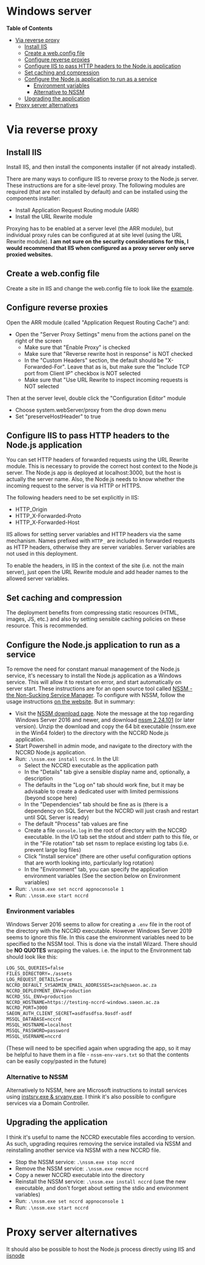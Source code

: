 # Windows server

<!-- START doctoc generated TOC please keep comment here to allow auto update -->
<!-- DON'T EDIT THIS SECTION, INSTEAD RE-RUN doctoc TO UPDATE -->
**Table of Contents** 

- [Via reverse proxy](#via-reverse-proxy)
  - [Install IIS](#install-iis)
  - [Create a web.config file](#create-a-webconfig-file)
  - [Configure reverse proxies](#configure-reverse-proxies)
  - [Configure IIS to pass HTTP headers to the Node.js application](#configure-iis-to-pass-http-headers-to-the-nodejs-application)
  - [Set caching and compression](#set-caching-and-compression)
  - [Configure the Node.js application to run as a service](#configure-the-nodejs-application-to-run-as-a-service)
    - [Environment variables](#environment-variables)
    - [Alternative to NSSM](#alternative-to-nssm)
  - [Upgrading the application](#upgrading-the-application)
- [Proxy server alternatives](#proxy-server-alternatives)

<!-- END doctoc generated TOC please keep comment here to allow auto update -->

# Via reverse proxy

## Install IIS
Install IIS, and then install the components installer (if not already installed).

There are many ways to configure IIS to reverse proxy to the Node.js server. These instructions are for a site-level proxy. The following modules are required (that are not installed by default) and can be installed using the components installer:

- Install Application Request Routing module (ARR)
- Install the URL Rewrite module

Proxying has to be enabled at a server level (the ARR module), but individual proxy rules can be configured at at site level (using the URL Rewrite module). **I am not sure on the security considerations for this, I would recommend that IIS when configured as a proxy server only serve proxied websites.**

## Create a web.config file
Create a site in IIS and change the web.config file to look like the [example](/web.config).

## Configure reverse proxies
Open the ARR module (called "Application Request Routing Cache") and:

- Open the "Server Proxy Settings" menu from the actions panel on the right of the screen
  - Make sure that "Enable Proxy" is checked
  - Make sure that "Reverse rewrite host in response" is NOT checked
  - In the "Custom Headers" section, the default should be "X-Forwarded-For". Leave that as is, but make sure the "Include TCP port from Client IP" checkbox is NOT selected
  - Make sure that "Use URL Rewrite to inspect incoming requests is NOT selected

Then at the server level, double click the "Configuration Editor" module

- Choose system.webServer/proxy from the drop down menu
- Set "preserveHostHeader" to true

## Configure IIS to pass HTTP headers to the Node.js application
You can set HTTP headers of forwarded requests using the URL Rewrite module. This is necessary to provide the correct host context to the Node.js server. The Node.js app is deployed at localhost:3000, but the host is actually the server name. Also, the Node.js needs to know whether the incoming request to the server is via HTTP or HTTPS.

The following headers need to be set explicitly in IIS:

- HTTP_Origin
- HTTP_X-Forwarded-Proto
- HTTP_X-Forwarded-Host

IIS allows for setting server variables and HTTP headers via the same mechanism. Names prefixed with `HTTP_` are included in forwarded requests as HTTP headers, otherwise they are server variables. Server variables are not used in this deployment.

To enable the headers, in IIS in the context of the site (i.e. not the main server), just open the URL Rewrite module and add header names to the allowed server variables.

## Set caching and compression
The deployment benefits from compressing static resources (HTML, images, JS, etc.) and also by setting sensible caching policies on these resource. This is recommended.


## Configure the Node.js application to run as a service
To remove the need for constant manual management of the Node.js service, it's necessary to install the Node.js application as a Windows service. This will allow it to restart on error, and start automatically on server start. These instructions are for an open source tool called [NSSM - the Non-Sucking Service Manager](https://nssm.cc/). To configure with NSSM, follow the usage instructions [on the website](https://nssm.cc/usage). But in summary:

- Visit the [NSSM download page](https://nssm.cc/download). Note the message at the top regarding Windows Server 2016 and newer, and download [nssm 2.24.101](https://nssm.cc/ci/nssm-2.24-101-g897c7ad.zip) (or later version). Unzip the download and copy the 64 bit executable (nssm.exe in the Win64 folder) to the directory with the NCCRD Node.js application.
- Start Powershell in admin mode, and navigate to the directory with the NCCRD Node.js application. 
- Run: `.\nssm.exe install nccrd`. In the UI:
  - Select the NCCRD executable as the application path
  - In the "Details" tab give a sensible display name and, optionally, a description
  - The defaults in the "Log on" tab should work fine, but it may be advisable to create a dedicated user with limited permissions (beyond scope here)
  - In the "Dependencies" tab should be fine as is (there is a dependency on SQL Server but the NCCRD will just crash and restart until SQL Server is ready)
  - The default "Process" tab values are fine
  - Create a file `console.log` in the root of directory with the NCCRD executable. In the I/O tab set the stdout and stderr path to this file, or in the "File rotation" tab set nssm to replace existing log tabs (i.e. prevent large log files)
  - Click "Install service" (there are other useful configuration options that are worth looking into, particularly log rotation)
  - In the "Environment" tab, you can specify the application environment variables (See the section below on Environment variables)
- Run: `.\nssm.exe set nccrd appnoconsole 1`
- Run: `.\nssm.exe start nccrd`

### Environment variables
Windows Server 2016 seems to allow for creating a `.env` file in the root of the directory with the NCCRD executable. However Windows Server 2019 seems to ignore this file. In this case the environment variables need to be specified to the NSSM tool. This is done via the install Wizard. There should be **NO QUOTES** wrapping the values. i.e. the input to the Environment tab should look like this:

```txt
LOG_SQL_QUERIES=false
FILES_DIRECTORY=./assets
LOG_REQUEST_DETAILS=true
NCCRD_DEFAULT_SYSADMIN_EMAIL_ADDRESSES=zach@saeon.ac.za
NCCRD_DEPLOYMENT_ENV=production
NCCRD_SSL_ENV=production
NCCRD_HOSTNAME=https://testing-nccrd-windows.saeon.ac.za
NCCRD_PORT=3000
SAEON_AUTH_CLIENT_SECRET=asdfasdfsa.9asdf-asdf
MSSQL_DATABASE=nccrd
MSSQL_HOSTNAME=localhost
MSSQL_PASSWORD=password
MSSQL_USERNAME=nccrd
```

(These will need to be specified again when upgrading the app, so it may be helpful to have them in a file - `nssm-env-vars.txt` so that the contents can be easily copy/pasted in the future)

### Alternative to NSSM
Alternatively to NSSM, here are Microsoft instructions to install services using [instsrv.exe & srvany.exe](https://docs.microsoft.com/en-US/troubleshoot/windows-client/deployment/create-user-defined-service). I think it's also possible to configure services via a Domain Controller.

## Upgrading the application
I think it's useful to name the NCCRD executable files according to version. As such, upgrading requires removing the service installed via NSSM and reinstalling another service via NSSM with a new NCCRD file.

- Stop the NSSM service: `.\nssm.exe stop nccrd`
- Remove the NSSM service: `.\nssm.exe remove nccrd`
- Copy a newer NCCRD executable into the directory
- Reinstall the NSSM service: `.\nssm.exe install nccrd` (use the new executable, and don't forget about setting the stdio and environment variables)
- Run: `.\nssm.exe set nccrd appnoconsole 1`
- Run: `.\nssm.exe start nccrd`

# Proxy server alternatives
It should also be possible to host the Node.js process directly using IIS and [iisnode](https://github.com/azure/iisnode)